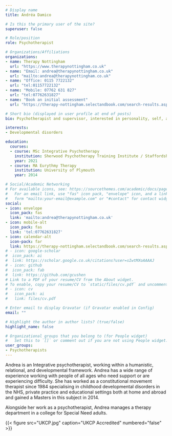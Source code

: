 ```yaml
---
# Display name
title: Andréa Damico

# Is this the primary user of the site?
superuser: false

# Role/position
role: Psychotherapist

# Organizations/Affiliations
organizations:
- name: Therapy Nottingham
  url: "https://www.therapynottingham.co.uk"
- name: "Email: andrea@therapynottingham.co.uk"
  url: "mailto:andrea@therapynottingham.co.uk"
- name: "Office: 0115 7722132"
  url: "tel:01157722132"
- name: "Mobile: 07762 631 827"
  url: "tel:07762631827"
- name: "Book an initial assessment"
  url: "https://therapy-nottingham.selectandbook.com/search-results.aspx?resource=33721"

# Short bio (displayed in user profile at end of posts)
bio: Psychotherapist and supervisor, interested in personality, self, and identity.

interests:
- Developmental disorders

education:
  courses:
  - course: MSc Integrative Psychotherapy
    institution: Sherwood Psychotherapy Training Institute / Staffordshire University
    year: 2021
  - course: MA Eurythmy Therapy
    institution: University of Plymouth
    year: 2014

# Social/Academic Networking
# For available icons, see: https://sourcethemes.com/academic/docs/page-builder/#icons
#   For an email link, use "fas" icon pack, "envelope" icon, and a link in the
#   form "mailto:your-email@example.com" or "#contact" for contact widget.
social:
- icon: envelope
  icon_pack: fas
  link: 'mailto:andrea@therapynottingham.co.uk'
- icon: mobile-alt
  icon_pack: fas
  link: 'tel:07762631827'
- icon: calendar-alt
  icon-pack: far
  link: https://therapy-nottingham.selectandbook.com/search-results.aspx?resource=33721
# - icon: google-scholar
#  icon_pack: ai
#  link: https://scholar.google.co.uk/citations?user=sIwtMXoAAAAJ
# - icon: github
#  icon_pack: fab
#  link: https://github.com/gcushen
# Link to a PDF of your resume/CV from the About widget.
# To enable, copy your resume/CV to `static/files/cv.pdf` and uncomment the lines below.
# - icon: cv
#   icon_pack: ai
#   link: files/cv.pdf

# Enter email to display Gravatar (if Gravatar enabled in Config)
email: ""

# Highlight the author in author lists? (true/false)
highlight_name: false

# Organizational groups that you belong to (for People widget)
#   Set this to `[]` or comment out if you are not using People widget.
user_groups:
- Psychotherapists
---
```


Andrea is an Integrative psychotherapist, working within a humanistic, relational, and developmental framework.  Andrea has a wide range of experience working with people of all ages who need support or are experiencing difficulty.  She has worked as a constitutional movement therapist since 1984 specialising in childhood developmental disorders in the NHS, private practice and educational settings both at home and abroad and gained a Masters in this subject in 2014. 

Alongside her work as a psychotherapist, Andrea manages a therapy department in a college for Special Need adults.

{{< figure src="UKCP.jpg" caption="UKCP Accredited" numbered="false" >}}
